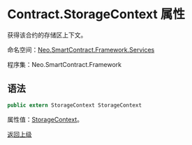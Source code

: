 # Contract.StorageContext 属性

获得该合约的存储区上下文。

命名空间：[Neo.SmartContract.Framework.Services](../index.md)

程序集：Neo.SmartContract.Framework

## 语法

```cs
public extern StorageContext StorageContext
```

属性值：[StorageContext](../StorageContext.md)。



[返回上级](index.md)